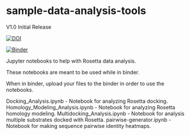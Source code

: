 # sample-data-analysis-tools
V1.0 Initial Release

[![DOI](https://zenodo.org/badge/222490027.svg)](https://zenodo.org/badge/latestdoi/222490027)

[![Binder](https://mybinder.org/badge_logo.svg)](https://mybinder.org/v2/zenodo/10.5281/zenodo.3551173/)

Jupyter notebooks to help with Rosetta data analysis.

These notebooks are meant to be used while in binder. 

When in binder, upload your files to the binder in order to use the notebooks.

Docking_Analysis.ipynb - Notebook for analyzing Rosetta docking.
Homology_Modeling_Analysis.ipynb - Notebook for analyzing Rosetta homology modeling.
Multidocking_Analysis.ipynb - Notebook for analysis multiple substrates docked with Rosetta.
pairwise-generator.ipynb - Notebook for making sequence pairwise identity heatmaps.

